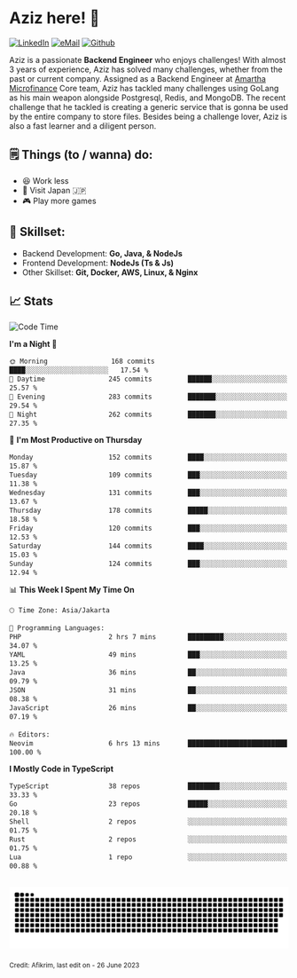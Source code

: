 # Aziz here! 👋

[![LinkedIn](https://img.shields.io/static/v1?message=afikrim&logo=linkedin&label=&color=0077B5&logoColor=white&labelColor=&style=for-the-badge)](https://www.linkedin.com/in/afikrim)
[![eMail](https://img.shields.io/static/v1?message=afikrim10@gmail.com&logo=gmail&label=&color=D14836&logoColor=white&labelColor=&style=for-the-badge)](mailto:afikrim10@gmail.com)
[![Github](https://komarev.com/ghpvc/?username=afikrim&label=Visitors&style=for-the-badge)](https://www.github.com/afikrim)

<!--Introduction-->
Aziz is a passionate **Backend Engineer** who enjoys challenges! With almost 3 years of experience, Aziz has solved many challenges, whether from the past or current company. Assigned as a Backend Engineer at [Amartha Microfinance](https://amartha.com) Core team, Aziz has tackled many challenges using GoLang as his main weapon alongside Postgresql, Redis, and MongoDB. The recent challenge that he tackled is creating a generic service that is gonna be used by the entire company to store files. Besides being a challenge lover, Aziz is also a fast learner and a diligent person.

<!--Things TODO-->
## 🗒️ Things (to / wanna) do:

- 😆 Work less
- 🚀 Visit Japan 🇯🇵
- 🎮 Play more games

<!--Skillset-->
## 🏅 Skillset:

- Backend Development: **Go, Java, & NodeJs**
- Frontend Development: **NodeJs (Ts & Js)**
- Other Skillset: **Git, Docker, AWS, Linux, & Nginx**

## 📈 Stats  

<!--START_SECTION:waka-->
![Code Time](http://img.shields.io/badge/Code%20Time-1%2C371%20hrs%202%20mins-blue)

**I'm a Night 🦉** 

```text
🌞 Morning                168 commits         ████░░░░░░░░░░░░░░░░░░░░░   17.54 % 
🌆 Daytime                245 commits         ██████░░░░░░░░░░░░░░░░░░░   25.57 % 
🌃 Evening                283 commits         ███████░░░░░░░░░░░░░░░░░░   29.54 % 
🌙 Night                  262 commits         ███████░░░░░░░░░░░░░░░░░░   27.35 % 
```
📅 **I'm Most Productive on Thursday** 

```text
Monday                   152 commits         ████░░░░░░░░░░░░░░░░░░░░░   15.87 % 
Tuesday                  109 commits         ███░░░░░░░░░░░░░░░░░░░░░░   11.38 % 
Wednesday                131 commits         ███░░░░░░░░░░░░░░░░░░░░░░   13.67 % 
Thursday                 178 commits         █████░░░░░░░░░░░░░░░░░░░░   18.58 % 
Friday                   120 commits         ███░░░░░░░░░░░░░░░░░░░░░░   12.53 % 
Saturday                 144 commits         ████░░░░░░░░░░░░░░░░░░░░░   15.03 % 
Sunday                   124 commits         ███░░░░░░░░░░░░░░░░░░░░░░   12.94 % 
```


📊 **This Week I Spent My Time On** 

```text
🕑︎ Time Zone: Asia/Jakarta

💬 Programming Languages: 
PHP                      2 hrs 7 mins        █████████░░░░░░░░░░░░░░░░   34.07 % 
YAML                     49 mins             ███░░░░░░░░░░░░░░░░░░░░░░   13.25 % 
Java                     36 mins             ██░░░░░░░░░░░░░░░░░░░░░░░   09.79 % 
JSON                     31 mins             ██░░░░░░░░░░░░░░░░░░░░░░░   08.38 % 
JavaScript               26 mins             ██░░░░░░░░░░░░░░░░░░░░░░░   07.19 % 

🔥 Editors: 
Neovim                   6 hrs 13 mins       █████████████████████████   100.00 % 
```

**I Mostly Code in TypeScript** 

```text
TypeScript               38 repos            ████████░░░░░░░░░░░░░░░░░   33.33 % 
Go                       23 repos            █████░░░░░░░░░░░░░░░░░░░░   20.18 % 
Shell                    2 repos             ░░░░░░░░░░░░░░░░░░░░░░░░░   01.75 % 
Rust                     2 repos             ░░░░░░░░░░░░░░░░░░░░░░░░░   01.75 % 
Lua                      1 repo              ░░░░░░░░░░░░░░░░░░░░░░░░░   00.88 % 
```




<!--END_SECTION:waka-->


<br clear="both">

<div align="center">
  <img src="https://raw.githubusercontent.com/afikrim/afikrim/output/snake.svg" alt="Snake animation" />
</div>


<sub>Credit: Afikrim, last edit on - 26 June 2023</sub>
